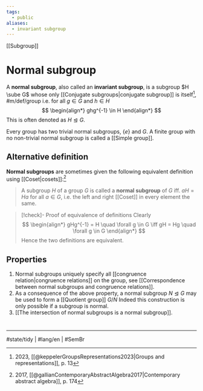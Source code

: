 ```yaml
---
tags:
  - public
aliases:
  - invariant subgroup
---
```

[[Subgroup]]
# Normal subgroup

A **normal subgroup**, also called an **invariant subgroup**, is a subgroup $H \sube G$ whose only [[Conjugate subgroups|conjugate subgroup]] is itself[^keppler], #m/def/group  i.e. for all $g \in G$ and $h \in H$
$$
\begin{align*}
ghg^{-1} \in H
\end{align*}
$$
This is often denoted as $H \trianglelefteq G$.

[^keppler]: 2023, [[@keppelerGroupsRepresentations2023|Groups and representations]], p. 13

Every group has two trivial normal subgroups, $\{ e \}$ and $G$.
A finite group with no non-trivial normal subgroup is called a [[Simple group]].

## Alternative definition

**Normal subgroups** are sometimes given the following equivalent definition using [[Coset|cosets]]:[^gallian]

> A subgroup $H$ of a group $G$ is called a **normal subgroup** of $G$ 
> iff. $aH = Ha$ for all $a \in G$,
> i.e. the left and right [[Coset]] in every element the same.

[^gallian]: 2017, [[@gallianContemporaryAbstractAlgebra2017|Contemporary abstract algebra]], p. 174

> [!check]- Proof of equivalence of definitions
> Clearly
> $$
> \begin{align*}
> gHg^{-1} = H \quad \forall g \in G \iff gH = Hg \quad \forall g \in G
> \end{align*}
> $$
> Hence the two definitions are equivalent. <span class="QED"/>

## Properties

1. Normal subgroups uniquely specify all [[congruence relation|congruence relations]] on the group, see [[Correspondence between normal subgroups and congruence relations]].
2. As a consequence of the above property, a normal subgroup $N \trianglelefteq G$ may be used to form a [[Quotient group]] $G / N$
    Indeed this construction is only possible if a subgroup is normal.
3. [[The intersection of normal subgroups is a normal subgroup]].

#
---
#state/tidy | #lang/en | #SemBr 